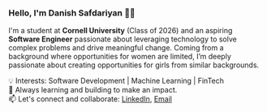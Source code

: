 ### Hello, I'm Danish Safdariyan 👩‍💻

I'm a student at **Cornell University** (Class of 2026) and an aspiring **Software Engineer** passionate about leveraging technology to solve complex problems and drive meaningful change. Coming from a background where opportunities for women are limited, I’m deeply passionate about creating opportunities for girls from similar backgrounds.    

💡 Interests: Software Development | Machine Learning | FinTech  
🌱 Always learning and building to make an impact.  
📫 Let's connect and collaborate: [LinkedIn](https://www.linkedin.com/in/danishsafdariyan/), [Email](mailto:ds968@cornell.edu)


